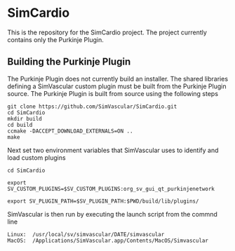 # SimCardio
This is the repository for the SimCardio project. The project currently contains only the Purkinje Plugin.

## Building the Purkinje Plugin
The Purkinje Plugin does not currently build an installer. The shared libraries defining a SimVascular custom plugin must be built from the Purkinje Plugin source. The Purkinje Plugin is built from source using the following steps

```
git clone https://github.com/SimVascular/SimCardio.git
cd SimCardio
mkdir build
cd build
ccmake -DACCEPT_DOWNLOAD_EXTERNALS=ON ..
make 
```

Next set two environment variables that SimVascular uses to identify and load custom plugins

```
cd SimCardio 

export SV_CUSTOM_PLUGINS=$SV_CUSTOM_PLUGINS:org_sv_gui_qt_purkinjenetwork

export SV_PLUGIN_PATH=$SV_PLUGIN_PATH:$PWD/build/lib/plugins/
```

SimVascular is then run by executing the launch script from the commnd line
```
Linux:  /usr/local/sv/simvascular/DATE/simvascular
MacOS:  /Applications/SimVascular.app/Contents/MacOS/Simvascular
```
